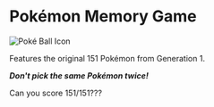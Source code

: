 # Pokémon Memory Game

![Poké Ball Icon](public/Poké_Ball_icon.svg)

Features the original 151 Pokémon from Generation 1.

**_Don't pick the same Pokémon twice!_**

Can you score 151/151???
